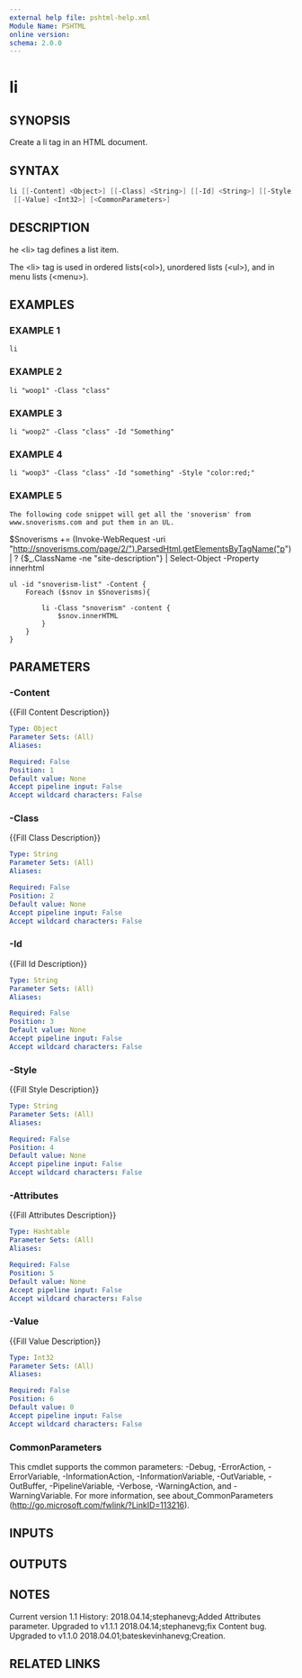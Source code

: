 ```yaml
---
external help file: pshtml-help.xml
Module Name: PSHTML
online version:
schema: 2.0.0
---
```


# li

## SYNOPSIS
Create a li tag in an HTML document.

## SYNTAX

``` powershell
li [[-Content] <Object>] [[-Class] <String>] [[-Id] <String>] [[-Style] <String>] [[-Attributes] <Hashtable>]
 [[-Value] <Int32>] [<CommonParameters>]
```

## DESCRIPTION
he \<li\> tag defines a list item.

The \<li\> tag is used in ordered lists(\<ol\>), unordered lists (\<ul\>), and in menu lists (\<menu\>).

## EXAMPLES

### EXAMPLE 1
```
li
```

### EXAMPLE 2
```
li "woop1" -Class "class"
```

### EXAMPLE 3
```
li "woop2" -Class "class" -Id "Something"
```

### EXAMPLE 4
```
li "woop3" -Class "class" -Id "something" -Style "color:red;"
```

### EXAMPLE 5
```
The following code snippet will get all the 'snoverism' from www.snoverisms.com and put them in an UL.
```

$Snoverisms += (Invoke-WebRequest -uri "http://snoverisms.com/page/2/").ParsedHtml.getElementsByTagName("p") | ?
{$_.ClassName -ne "site-description"} | Select-Object -Property innerhtml

    ul -id "snoverism-list" -Content {
        Foreach ($snov in $Snoverisms){

            li -Class "snoverism" -content {
                $snov.innerHTML
            }
        }
    }

## PARAMETERS

### -Content
{{Fill Content Description}}

```yaml
Type: Object
Parameter Sets: (All)
Aliases:

Required: False
Position: 1
Default value: None
Accept pipeline input: False
Accept wildcard characters: False
```

### -Class
{{Fill Class Description}}

```yaml
Type: String
Parameter Sets: (All)
Aliases:

Required: False
Position: 2
Default value: None
Accept pipeline input: False
Accept wildcard characters: False
```

### -Id
{{Fill Id Description}}

```yaml
Type: String
Parameter Sets: (All)
Aliases:

Required: False
Position: 3
Default value: None
Accept pipeline input: False
Accept wildcard characters: False
```

### -Style
{{Fill Style Description}}

```yaml
Type: String
Parameter Sets: (All)
Aliases:

Required: False
Position: 4
Default value: None
Accept pipeline input: False
Accept wildcard characters: False
```

### -Attributes
{{Fill Attributes Description}}

```yaml
Type: Hashtable
Parameter Sets: (All)
Aliases:

Required: False
Position: 5
Default value: None
Accept pipeline input: False
Accept wildcard characters: False
```

### -Value
{{Fill Value Description}}

```yaml
Type: Int32
Parameter Sets: (All)
Aliases:

Required: False
Position: 6
Default value: 0
Accept pipeline input: False
Accept wildcard characters: False
```

### CommonParameters
This cmdlet supports the common parameters: -Debug, -ErrorAction, -ErrorVariable, -InformationAction, -InformationVariable, -OutVariable, -OutBuffer, -PipelineVariable, -Verbose, -WarningAction, and -WarningVariable.
For more information, see about_CommonParameters (http://go.microsoft.com/fwlink/?LinkID=113216).

## INPUTS

## OUTPUTS

## NOTES
Current version 1.1
   History:
    2018.04.14;stephanevg;Added Attributes parameter.
Upgraded to v1.1.1
    2018.04.14;stephanevg;fix Content bug.
Upgraded to v1.1.0
    2018.04.01;bateskevinhanevg;Creation.

## RELATED LINKS
